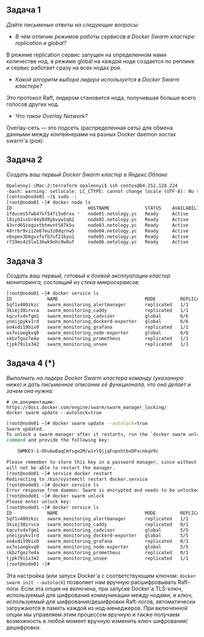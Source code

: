 ## Задача 1

_Дайте письменые ответы на следующие вопросы:_

- _В чём отличие режимов работы сервисов в Docker Swarm кластере: replication и global?_

В режиме replication сервис запущен на определенном нами количестве нод, в режиме global на каждой ноде создается по реплике и сервис работает сразу на всех нодах роя.

- _Какой алгоритм выбора лидера используется в Docker Swarm кластере?_

Это протокол Raft, лидером становится нода, получившая больше всего голосов других нод.

- _Что такое Overlay Network?_

Overlay-сеть — это подсеть (распределенная сеть) для обмена данными между контейнерами на разных Docker daemon хостах swarm'а (роя).


## Задача 2

_Создать ваш первый Docker Swarm кластер в Яндекс.Облаке_

```bash
Opalennyi-iMac-2:terraform opalennyi$ ssh centos@84.252.128.224
-bash: warning: setlocale: LC_CTYPE: cannot change locale (UTF-8): No such file or directory
[centos@node01 ~]$ sudo -i
[root@node01 ~]# docker node ls
ID                            HOSTNAME             STATUS    AVAILABILITY   MANAGER STATUS   ENGINE VERSION
1fducms57wb47xf54fi5o0rxa *   node01.netology.yc   Ready     Active         Leader           20.10.12
l8iyb1sxbr44y0d8ybvyw1q62     node02.netology.yc   Ready     Active         Reachable        20.10.12
43vrd65zogustbtmvnt587k5u     node03.netology.yc   Ready     Active         Reachable        20.10.12
48rrbr9xii2e67eu3z0dqrnw5     node04.netology.yc   Ready     Active                          20.10.12
v6spex3b6gsxfxfb7uf21byu1     node05.netology.yc   Ready     Active                          20.10.12
r719ms4z5lw13kwk9ohc0w0uf     node06.netology.yc   Ready     Active                          20.10.12
```

## Задача 3

_Создать ваш первый, готовый к боевой эксплуатации кластер мониторинга, состоящий из стека микросервисов._

```bash
[root@node01 ~]# docker service ls
ID             NAME                                MODE         REPLICAS   IMAGE                                          PORTS
5qf1v480zkzc   swarm_monitoring_alertmanager       replicated   1/1        stefanprodan/swarmprom-alertmanager:v0.14.0
3kiej30irvca   swarm_monitoring_caddy              replicated   1/1        stefanprodan/caddy:latest                      *:3000->3000/tcp, *:9090->9090/tcp, *:9093-9094->9093-9094/tcp
kqcvtv4xfgm1   swarm_monitoring_cadvisor           global       6/6        google/cadvisor:latest
yneijpykv1rd   swarm_monitoring_dockerd-exporter   global       6/6        stefanprodan/caddy:latest
oo4xdi19bix0   swarm_monitoring_grafana            replicated   1/1        stefanprodan/swarmprom-grafana:5.3.4
ox7oioegkvq0   swarm_monitoring_node-exporter      global       6/6        stefanprodan/swarmprom-node-exporter:v0.16.0
skbzfgoz7e4a   swarm_monitoring_prometheus         replicated   1/1        stefanprodan/swarmprom-prometheus:v2.5.0
tjpk79i1x342   swarm_monitoring_unsee              replicated   1/1        cloudflare/unsee:v0.8.0
```

## Задача 4 (*)

_Выполнить на лидере Docker Swarm кластера команду (указанную ниже) и дать письменное описание её функционала, что она делает и зачем она нужна:_
```
# см.документацию: https://docs.docker.com/engine/swarm/swarm_manager_locking/
docker swarm update --autolock=true
```

```bash
[root@node01 ~]# docker swarm update --autolock=true
Swarm updated.
To unlock a swarm manager after it restarts, run the `docker swarm unlock`
command and provide the following key:

    SWMKEY-1-Ohubw8aqCmYsgw2M/w1+lQjjqFnpxhtbxDPxcnkqV9c

Please remember to store this key in a password manager, since without it you
will not be able to restart the manager.
[root@node01 ~]# service docker restart
Redirecting to /bin/systemctl restart docker.service
[root@node01 ~]# docker service ls
Error response from daemon: Swarm is encrypted and needs to be unlocked before it can be used. Please use "docker swarm unlock" to unlock it.
[root@node01 ~]# docker swarm unlock
Please enter unlock key:
[root@node01 ~]# docker service ls
ID             NAME                                MODE         REPLICAS   IMAGE                                          PORTS
5qf1v480zkzc   swarm_monitoring_alertmanager       replicated   1/1        stefanprodan/swarmprom-alertmanager:v0.14.0
3kiej30irvca   swarm_monitoring_caddy              replicated   0/1        stefanprodan/caddy:latest                      *:3000->3000/tcp, *:9090->9090/tcp, *:9093-9094->9093-9094/tcp
kqcvtv4xfgm1   swarm_monitoring_cadvisor           global       5/5        google/cadvisor:latest
yneijpykv1rd   swarm_monitoring_dockerd-exporter   global       5/5        stefanprodan/caddy:latest
oo4xdi19bix0   swarm_monitoring_grafana            replicated   0/1        stefanprodan/swarmprom-grafana:5.3.4
ox7oioegkvq0   swarm_monitoring_node-exporter      global       5/5        stefanprodan/swarmprom-node-exporter:v0.16.0
skbzfgoz7e4a   swarm_monitoring_prometheus         replicated   0/1        stefanprodan/swarmprom-prometheus:v2.5.0
tjpk79i1x342   swarm_monitoring_unsee              replicated   1/1        cloudflare/unsee:v0.8.0
[root@node01 ~]#
```

Эта настройка (или запуск Docker'а с соответствующим ключом: `docker swarm init --autolock`) позволяет нам вручную расшифровывать Raft-логи. Если эта опция не включена, при запуске Docker'а TLS-ключ, используемый для шифрования коммуникации между нодами, и ключ, используемый для шифрования/дешифровки Raft-логов, автоматически загружаются в память каждой из нод-менеджеров. При включенной опции мы управляем этим процессом вручную и также получаем возможность в любой момент вручную изменить ключ шифрования/дешифровки.